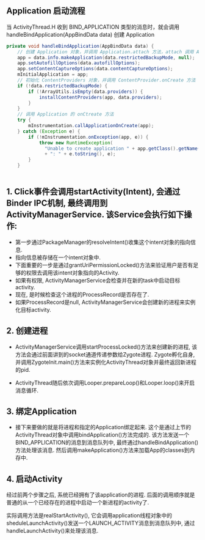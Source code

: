 ## Application 启动流程
当 ActivityThread.H 收到 BIND_APPLICATION 类型的消息时，就会调用 handleBindApplication(AppBindData data) 创建 Application
```java
private void handleBindApplication(AppBindData data) {
    // 创建 Application 对象，并调用 Application.attach 方法，attach 调用 Application.attachBaseContext(Context base)
    app = data.info.makeApplication(data.restrictedBackupMode, null);
    app.setAutofillOptions(data.autofillOptions);
    app.setContentCaptureOptions(data.contentCaptureOptions);
    mInitialApplication = app;
    // 初始化 ContentProviders 对象，并调用 ContentProvider.onCreate 方法
    if (!data.restrictedBackupMode) {
        if (!ArrayUtils.isEmpty(data.providers)) {
            installContentProviders(app, data.providers);
        }
    }
    // 调用 Application 的 onCtreate 方法
    try {
        mInstrumentation.callApplicationOnCreate(app);
    } catch (Exception e) {
        if (!mInstrumentation.onException(app, e)) {
            throw new RuntimeException(
              "Unable to create application " + app.getClass().getName()
              + ": " + e.toString(), e);
        }
    }
  
```




## 1. Click事件会调用startActivity(Intent), 会通过Binder IPC机制, 最终调用到ActivityManagerService. 该Service会执行如下操作:

* 第一步通过PackageManager的resolveIntent()收集这个intent对象的指向信息.
* 指向信息被存储在一个intent对象中.
* 下面重要的一步是通过grantUriPermissionLocked()方法来验证用户是否有足够的权限去调用该intent对象指向的Activity.
* 如果有权限, ActivityManagerService会检查并在新的task中启动目标activity.
* 现在, 是时候检查这个进程的ProcessRecord是否存在了.
* 如果ProcessRecord是null, ActivityManagerService会创建新的进程来实例化目标activity.

## 2. 创建进程
* ActivityManagerService调用startProcessLocked()方法来创建新的进程, 该方法会通过前面讲到的socket通道传递参数给Zygote进程. Zygote孵化自身, 并调用ZygoteInit.main()方法来实例化ActivityThread对象并最终返回新进程的pid.

* ActivityThread随后依次调用Looper.prepareLoop()和Looper.loop()来开启消息循环.


## 3. 绑定Application
* 接下来要做的就是将进程和指定的Application绑定起来. 这个是通过上节的ActivityThread对象中调用bindApplication()方法完成的. 该方法发送一个BIND_APPLICATION的消息到消息队列中, 最终通过handleBindApplication()方法处理该消息. 然后调用makeApplication()方法来加载App的classes到内存中.



## 4. 启动Activity
经过前两个步骤之后, 系统已经拥有了该application的进程. 后面的调用顺序就是普通的从一个已经存在的进程中启动一个新进程的activity了.

实际调用方法是realStartActivity(), 它会调用application线程对象中的sheduleLaunchActivity()发送一个LAUNCH_ACTIVITY消息到消息队列中, 通过 handleLaunchActivity()来处理该消息.


